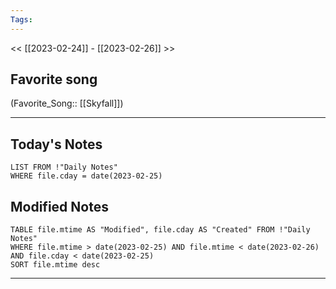 ```yaml
---
Tags:
---
```

<< [[2023-02-24]] - [[2023-02-26]] >>
## Favorite song
(Favorite_Song:: [[Skyfall]])

___
## Today's Notes
```dataview
LIST FROM !"Daily Notes"
WHERE file.cday = date(2023-02-25)
```
## Modified Notes
```dataview
TABLE file.mtime AS "Modified", file.cday AS "Created" FROM !"Daily Notes" 
WHERE file.mtime > date(2023-02-25) AND file.mtime < date(2023-02-26) AND file.cday < date(2023-02-25)
SORT file.mtime desc
```
___
